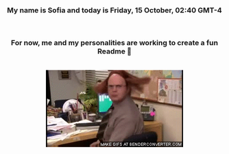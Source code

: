 


<div align="center">
<h3 >My name is Sofia and today is Friday, 15 October, 02:40 GMT-4</h3><br>
<h3 >For now, me and my personalities are working to create a fun Readme 👋
</h3><br>
<img src='img/dwight.gif' alt='working...'/>
</div>
